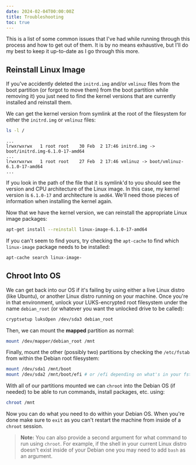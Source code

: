 ```yaml
---
date: 2024-02-04T00:00:00Z
title: Troubleshooting
toc: true
---
```


This is a list of some common issues that I've had while running through this process and how to get out of them. It is
by no means exhaustive, but I'll do my best to keep it up-to-date as I go through this more.

<!--more-->

## Reinstall Linux Image

If you've accidently deleted the `initrd.img` and/or `vmlinuz` files from the boot partition (or forgot to move them)
from the boot partition while removing it) you just need to find the kernel versions that are currently installed and
reinstall them.

We can get the kernel version from symlink at the root of the filesystem for either the `initrd.img` or `vmlinuz` files:

```bash
ls -l /
```

```text
...
lrwxrwxrwx   1 root root    30 Feb  2 17:46 initrd.img -> boot/initrd.img-6.1.0-17-amd64
...
lrwxrwxrwx   1 root root    27 Feb  2 17:46 vmlinuz -> boot/vmlinuz-6.1.0-17-amd64
...
```

If you look in the path of the file that it is symlink'd to you should see the version and CPU architecture of the Linux
image. In this case, my kernel version is `6.1.0-17` and architecture is `amd64`. We'll need those pieces of information
when installing the kernel again.

Now that we have the kernel version, we can reinstall the appropriate Linux image packages:

```bash
apt-get install --reinstall linux-image-6.1.0-17-amd64
```

If you can't seem to find yours, try checking the `apt-cache` to find which `linux-image` package needs to be installed:

```bash
apt-cache search linux-image-
```

## Chroot Into OS

We can get back into our OS if it's failing by using either a live Linux distro (like Ubuntu), or another Linux distro
running on your machine. Once you're in that environment, unlock your LUKS-encrypted root filesystem under the name
`debian_root` (or whatever you want the unlocked drive to be called):

```bash
cryptsetup luksOpen /dev/sda3 debian_root
```

Then, we can mount the **mapped** partition as normal:

```bash
mount /dev/mapper/debian_root /mnt
```

Finally, mount the other (possibly two) partitions by checking the `/etc/fstab` from within the Debian root filesystem:

```bash
mount /dev/sda1 /mnt/boot
mount /dev/sda2 /mnt/boot/efi # or /efi depending on what's in your fstab
```

With all of our partitions mounted we can `chroot` into the Debian OS (if needed) to be able to run commands, install
packages, etc. using:

```bash
chroot /mnt
```

Now you can do what you need to do within your Debian OS. When you're done make sure to `exit` as you can't restart the
machine from inside of a `chroot` session.

> **Note:** You can also provide a second argument for what command to run using `chroot`. For example, if the shell
> in your current Linux distro doesn't exist inside of your Debian one you may need to add `bash` as an argument.
